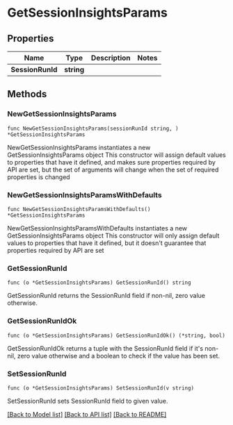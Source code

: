 # GetSessionInsightsParams

## Properties

Name | Type | Description | Notes
------------ | ------------- | ------------- | -------------
**SessionRunId** | **string** |  | 

## Methods

### NewGetSessionInsightsParams

`func NewGetSessionInsightsParams(sessionRunId string, ) *GetSessionInsightsParams`

NewGetSessionInsightsParams instantiates a new GetSessionInsightsParams object
This constructor will assign default values to properties that have it defined,
and makes sure properties required by API are set, but the set of arguments
will change when the set of required properties is changed

### NewGetSessionInsightsParamsWithDefaults

`func NewGetSessionInsightsParamsWithDefaults() *GetSessionInsightsParams`

NewGetSessionInsightsParamsWithDefaults instantiates a new GetSessionInsightsParams object
This constructor will only assign default values to properties that have it defined,
but it doesn't guarantee that properties required by API are set

### GetSessionRunId

`func (o *GetSessionInsightsParams) GetSessionRunId() string`

GetSessionRunId returns the SessionRunId field if non-nil, zero value otherwise.

### GetSessionRunIdOk

`func (o *GetSessionInsightsParams) GetSessionRunIdOk() (*string, bool)`

GetSessionRunIdOk returns a tuple with the SessionRunId field if it's non-nil, zero value otherwise
and a boolean to check if the value has been set.

### SetSessionRunId

`func (o *GetSessionInsightsParams) SetSessionRunId(v string)`

SetSessionRunId sets SessionRunId field to given value.



[[Back to Model list]](../README.md#documentation-for-models) [[Back to API list]](../README.md#documentation-for-api-endpoints) [[Back to README]](../README.md)


